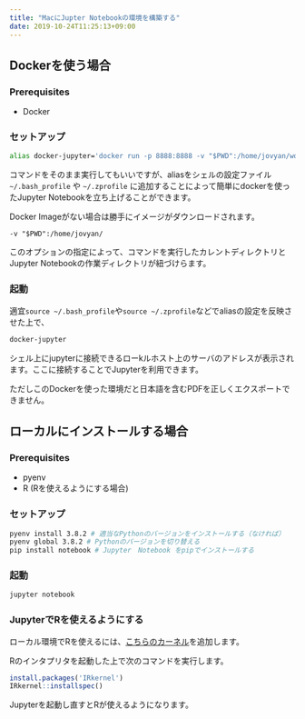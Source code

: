 ```yaml
---
title: "MacにJupter Notebookの環境を構築する"
date: 2019-10-24T11:25:13+09:00
---
```


## Dockerを使う場合

### Prerequisites

- Docker

### セットアップ

```bash
alias docker-jupyter='docker run -p 8888:8888 -v "$PWD":/home/jovyan/work/ jupyter/datascience-notebook'
```

コマンドをそのまま実行してもいいですが、aliasをシェルの設定ファイル `~/.bash_profile` や `~/.zprofile` に追加することによって簡単にdockerを使ったJupyter Notebookを立ち上げることができます。

Docker Imageがない場合は勝手にイメージがダウンロードされます。

```
-v "$PWD":/home/jovyan/
```

このオプションの指定によって、コマンドを実行したカレントディレクトリとJupyter Notebookの作業ディレクトリが紐づけらます。


### 起動

適宜`source ~/.bash_profile`や`source ~/.zprofile`などでaliasの設定を反映させた上で、

```bash
docker-jupyter
```

シェル上にjupyterに接続できるローkルホスト上のサーバのアドレスが表示されます。ここに接続することでJupyterを利用できます。

ただしこのDockerを使った環境だと日本語を含むPDFを正しくエクスポートできません。

## ローカルにインストールする場合

### Prerequisites

- pyenv
- R (Rを使えるようにする場合)

### セットアップ

```bash
pyenv install 3.8.2 # 適当なPythonのバージョンをインストールする（なければ）
pyenv global 3.8.2 # Pythonのバージョンを切り替える
pip install notebook # Jupyter　Notebook をpipでインストールする
```

### 起動

```bash
jupyter notebook
```

### JupyterでRを使えるようにする

ローカル環境でRを使えるには、[こちらのカーネル](https://github.com/IRkernel/IRkernel)を追加します。

Rのインタプリタを起動した上で次のコマンドを実行します。

```R
install.packages('IRkernel')
IRkernel::installspec()
```

Jupyterを起動し直すとRが使えるようになります。


